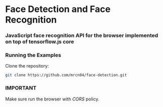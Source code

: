 # Face Detection and Face Recognition

### JavaScript face recognition API for the browser implemented on top of tensorflow.js core 

### Running the Examples

Clone the repository:

``` bash
git clone https://github.com/mrcn04/face-detection.git
```

### IMPORTANT

Make sure run the browser with *CORS* policy.
